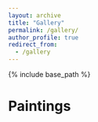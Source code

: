 ```yaml
---
layout: archive
title: "Gallery"
permalink: /gallery/
author_profile: true
redirect_from:
  - /gallery
---
```


{% include base_path %}


Paintings
======






